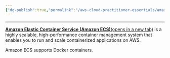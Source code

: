 ```yaml
---
{"dg-publish":true,"permalink":"/aws-cloud-practitioner-essentials/amazon-elastic-container-service-amazon-ecs/"}
---
```


---
[**Amazon Elastic Container Service (Amazon ECS)**(opens in a new tab)](https://aws.amazon.com/ecs/) is a highly scalable, high-performance container management system that enables you to run and scale containerized applications on AWS. 

Amazon ECS supports Docker containers.